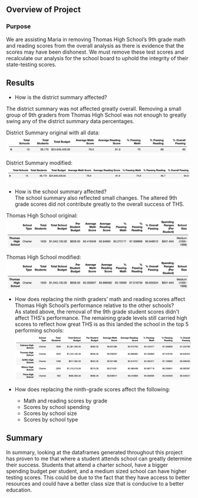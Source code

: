 ## Overview of Project

### Purpose
We are assisting Maria in removing Thomas High School’s 9th grade math and reading scores from the overall analysis as there is evidence that the scores may have been dishonest. We must remove these test scores and recalculate our analysis for the school board to uphold the integrity of their state-testing scores.

## Results

- How is the district summary affected?<br/>

The district summary was not affected greatly overall. Removing a small group of 9th graders from Thomas High School was not enough to greatly swing any of the district summary data percentages.<br/>

District Summary original with all data:
![alt text](https://github.com/lopezroxann/School_District_Analysis/blob/main/Resources/district_summary_original.png)<br/>

District Summary modified:
![alt text](https://github.com/lopezroxann/School_District_Analysis/blob/main/Resources/district_summary_update.png)<br/>

- How is the school summary affected?<br/>
The school summary also reflected small changes. The altered 9th grade scores did not contribute greatly to the overall success of THS. 

Thomas High School original:
![alt text](https://github.com/lopezroxann/School_District_Analysis/blob/main/Resources/THS_Original.png)<br/>

Thomas High School modified: 
![alt text](https://github.com/lopezroxann/School_District_Analysis/blob/main/Resources/THS_update.png)<br/>

- How does replacing the ninth graders’ math and reading scores affect Thomas High School’s performance relative to the other schools?<br/>
As stated above, the removal of the 9th grade student scores didn't affect THS's performance.  The remaining grade levels still carried high scores to reflect how great THS is as this landed the school in the top 5 performing schools: <br/>
![alt text](https://github.com/lopezroxann/School_District_Analysis/blob/main/Resources/top_five_schools.png)

- How does replacing the ninth-grade scores affect the following: <br/>
  - Math and reading scores by grade<br/>
  - Scores by school spending<br/>
  - Scores by school size<br/>
  - Scores by school type<br/>

## Summary
In summary, looking at the dataframes generated throughout this project has proven to me that where a student attends school can greatly determine their success. Students that attend a charter school, have a bigger spending budget per student, and a medium sized school can have higher testing scores. This could be due to the fact that they have access to better resources and could have a better class size that is conducive to a better education. 
